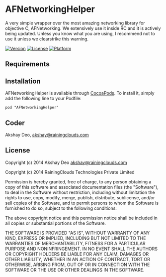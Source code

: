 # AFNetworkingHelper

A very simple wrapper over the most amazing networking library for objective C, AFNetworking. We extensively use it inside RC and it is actively being updated. Unless you know what you are using, I recommend not to use it unless we clearstrike this warning.

[![Version](https://img.shields.io/cocoapods/v/AFNetworkingHelper.svg?style=flat)](http://cocoadocs.org/docsets/AFNetworkingHelper)
[![License](https://img.shields.io/cocoapods/l/AFNetworkingHelper.svg?style=flat)](http://cocoadocs.org/docsets/AFNetworkingHelper)
[![Platform](https://img.shields.io/cocoapods/p/AFNetworkingHelper.svg?style=flat)](http://cocoadocs.org/docsets/AFNetworkingHelper)


## Requirements

## Installation

AFNetworkingHelper is available through [CocoaPods](http://cocoapods.org). To install
it, simply add the following line to your Podfile:

    pod "AFNetworkingHelper"

## Coder

Akshay Deo, akshay@rainingclouds.com

## License

Copyright (c) 2014 Akshay Deo <akshay@rainingclouds.com>

Copyright (c) 2014 RainingClouds Technologies Private Limited

Permission is hereby granted, free of charge, to any person obtaining a copy
of this software and associated documentation files (the "Software"), to deal
in the Software without restriction, including without limitation the rights
to use, copy, modify, merge, publish, distribute, sublicense, and/or sell
copies of the Software, and to permit persons to whom the Software is
furnished to do so, subject to the following conditions:

The above copyright notice and this permission notice shall be included in
all copies or substantial portions of the Software.

THE SOFTWARE IS PROVIDED "AS IS", WITHOUT WARRANTY OF ANY KIND, EXPRESS OR
IMPLIED, INCLUDING BUT NOT LIMITED TO THE WARRANTIES OF MERCHANTABILITY,
FITNESS FOR A PARTICULAR PURPOSE AND NONINFRINGEMENT. IN NO EVENT SHALL THE
AUTHORS OR COPYRIGHT HOLDERS BE LIABLE FOR ANY CLAIM, DAMAGES OR OTHER
LIABILITY, WHETHER IN AN ACTION OF CONTRACT, TORT OR OTHERWISE, ARISING FROM,
OUT OF OR IN CONNECTION WITH THE SOFTWARE OR THE USE OR OTHER DEALINGS IN
THE SOFTWARE.


